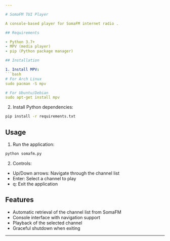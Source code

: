 ```yaml
---

# SomaFM TUI Player

A console-based player for SomaFM internet radio .

## Requirements

- Python 3.7+
- MPV (media player)
- pip (Python package manager)

## Installation

1. Install MPV:
```bash
# For Arch Linux
sudo pacman -S mpv

# For Ubuntu/Debian
sudo apt-get install mpv
```

2. Install Python dependencies:
```bash
pip install -r requirements.txt
```

## Usage

1. Run the application:
```bash
python somafm.py
```

2. Controls:
- Up/Down arrows: Navigate through the channel list
- Enter: Select a channel to play
- q: Exit the application

## Features

- Automatic retrieval of the channel list from SomaFM
- Console interface with navigation support
- Playback of the selected channel
- Graceful shutdown when exiting 

--- 
```

